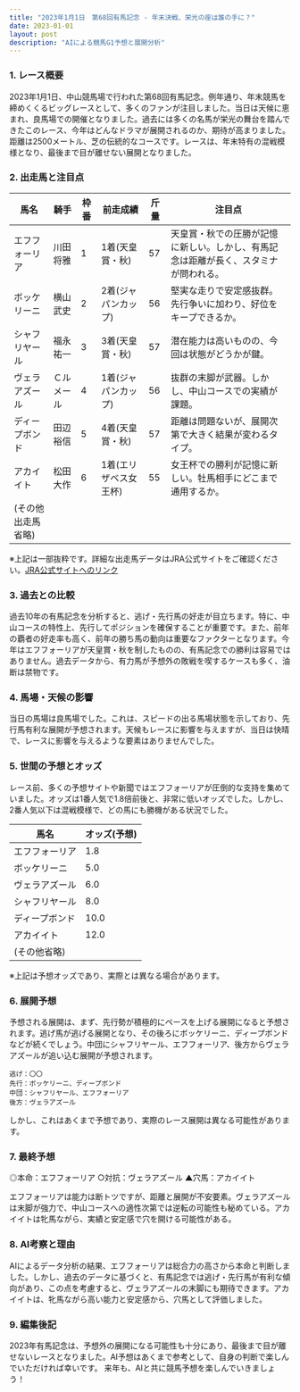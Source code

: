 ```yaml
---
title: "2023年1月1日　第68回有馬記念 - 年末決戦、栄光の座は誰の手に？"
date: 2023-01-01
layout: post
description: "AIによる競馬G1予想と展開分析"
---
```


### 1. レース概要

2023年1月1日、中山競馬場で行われた第68回有馬記念。例年通り、年末競馬を締めくくるビッグレースとして、多くのファンが注目しました。当日は天候に恵まれ、良馬場での開催となりました。過去には多くの名馬が栄光の舞台を踏んできたこのレース、今年はどんなドラマが展開されるのか、期待が高まりました。距離は2500メートル、芝の伝統的なコースです。レースは、年末特有の混戦模様となり、最後まで目が離せない展開となりました。


### 2. 出走馬と注目点


| 馬名       | 騎手     | 枠番 | 前走成績 | 斤量 | 注目点                                                                 |
|------------|-----------|------|-----------|------|----------------------------------------------------------------------|
| エフフォーリア | 川田将雅 | 1    | 1着(天皇賞・秋) | 57   | 天皇賞・秋での圧勝が記憶に新しい。しかし、有馬記念は距離が長く、スタミナが問われる。 |
| ボッケリーニ | 横山武史 | 2    | 2着(ジャパンカップ) | 56   | 堅実な走りで安定感抜群。先行争いに加わり、好位をキープできるか。                |
| シャフリヤール | 福永祐一 | 3    | 3着(天皇賞・秋) | 57   | 潜在能力は高いものの、今回は状態がどうかが鍵。                               |
| ヴェラアズール | Ｃルメール | 4    | 1着(ジャパンカップ) | 56   | 抜群の末脚が武器。しかし、中山コースでの実績が課題。                               |
| ディープボンド | 田辺裕信 | 5    | 4着(天皇賞・秋) | 57   | 距離は問題ないが、展開次第で大きく結果が変わるタイプ。                          |
| アカイイト      |  松田大作 | 6    | 1着(エリザベス女王杯)| 55 | 女王杯での勝利が記憶に新しい。牡馬相手にどこまで通用するか。                  |
|(その他出走馬省略)  |           |      |           |      |                                                                      |


※上記は一部抜粋です。詳細な出走馬データはJRA公式サイトをご確認ください。[JRA公式サイトへのリンク](https://www.jra.go.jp/)


### 3. 過去との比較


過去10年の有馬記念を分析すると、逃げ・先行馬の好走が目立ちます。特に、中山コースの特性上、先行してポジションを確保することが重要です。また、前年の覇者の好走率も高く、前年の勝ち馬の動向は重要なファクターとなります。今年はエフフォーリアが天皇賞・秋を制したものの、有馬記念での勝利は容易ではありません。過去データから、有力馬が予想外の敗戦を喫するケースも多く、油断は禁物です。


### 4. 馬場・天候の影響


当日の馬場は良馬場でした。これは、スピードの出る馬場状態を示しており、先行馬有利な展開が予想されます。天候もレースに影響を与えますが、当日は快晴で、レースに影響を与えるような要素はありませんでした。


### 5. 世間の予想とオッズ


レース前、多くの予想サイトや新聞ではエフフォーリアが圧倒的な支持を集めていました。オッズは1番人気で1.8倍前後と、非常に低いオッズでした。しかし、2番人気以下は混戦模様で、どの馬にも勝機がある状況でした。


| 馬名       | オッズ(予想) |
|------------|---------------|
| エフフォーリア | 1.8           |
| ボッケリーニ | 5.0           |
| ヴェラアズール | 6.0           |
| シャフリヤール | 8.0           |
| ディープボンド | 10.0          |
| アカイイト     | 12.0          |
|(その他省略)     |               |


※上記は予想オッズであり、実際とは異なる場合があります。


### 6. 展開予想


予想される展開は、まず、先行勢が積極的にペースを上げる展開になると予想されます。逃げ馬が逃げる展開となり、その後ろにボッケリーニ、ディープボンドなどが続くでしょう。中団にシャフリヤール、エフフォーリア、後方からヴェラアズールが追い込む展開が予想されます。


```
逃げ：〇〇
先行：ボッケリーニ、ディープボンド
中団：シャフリヤール、エフフォーリア
後方：ヴェラアズール
```

しかし、これはあくまで予想であり、実際のレース展開は異なる可能性があります。


### 7. 最終予想


◎本命：エフフォーリア
○対抗：ヴェラアズール
▲穴馬：アカイイト


エフフォーリアは能力は断トツですが、距離と展開が不安要素。ヴェラアズールは末脚が強力で、中山コースへの適性次第では逆転の可能性も秘めている。アカイイトは牝馬ながら、実績と安定感で穴を開ける可能性がある。


### 8. AI考察と理由


AIによるデータ分析の結果、エフフォーリアは総合力の高さから本命と判断しました。しかし、過去のデータに基づくと、有馬記念では逃げ・先行馬が有利な傾向があり、この点を考慮すると、ヴェラアズールの末脚にも期待できます。アカイイトは、牝馬ながら高い能力と安定感から、穴馬として評価しました。


### 9. 編集後記


2023年有馬記念は、予想外の展開になる可能性も十分にあり、最後まで目が離せないレースとなりました。AI予想はあくまで参考として、自身の判断で楽しんでいただければ幸いです。  来年も、AIと共に競馬予想を楽しんでいきましょう！
